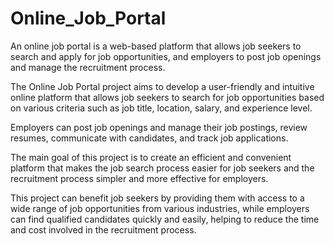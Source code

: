 # Online_Job_Portal
 An online job portal is a web-based platform that allows job seekers to search and apply for job 
opportunities, and employers to post job openings and manage the recruitment process. 

The Online Job Portal project aims to develop a user-friendly and intuitive online platform that 
allows job seekers to search for job opportunities based on various criteria such as job title, 
location, salary, and experience level. 

Employers can post job openings and manage their job postings, review resumes, communicate 
with candidates, and track job applications. 

The main goal of this project is to create an efficient and convenient platform that makes the job 
search process easier for job seekers and the recruitment process simpler and more effective for 
employers. 

This project can benefit job seekers by providing them with access to a wide range of job 
opportunities from various industries, while employers can find qualified candidates quickly and 
easily, helping to reduce the time and cost involved in the recruitment process.
